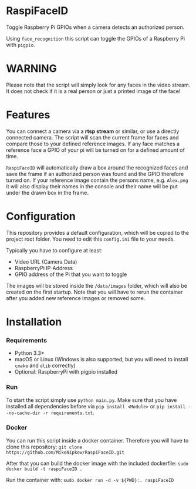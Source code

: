 # RaspiFaceID
Toggle Raspberry Pi GPIOs when a camera detects an authorized person.

Using ``face_recognition`` this script can toggle the GPIOs of a Raspberry Pi with ``pigpio``.

# WARNING
Please note that the script will simply look for any faces in the video stream. It does not check if it is a real person or just a printed image of the face!

# Features
You can connect a camera via a __rtsp stream__ or similar, or use a directly connected camera. The script will scan the current frame for faces and compare those to your defined reference images. If any face matches a reference face a GPIO of your pi will be turned on for a defined amount of time.

``RaspiFaceID`` will automatically draw a box around the recognized faces and save the frame if an authorized person was found and the GPIO therefore turned on. If your reference image contain the persons name, e.g. ``Alex.png`` it will also display their names in the console and their name will be put under the drawn box in the frame.

# Configuration
This repository provides a default configuration, which will be copied to the project root folder. You need to edit this ``config.ini`` file to your needs.

Typically you have to configure at least:
- Video URL (Camera Data)
- RaspberryPi IP-Address
- GPIO address of the Pi that you want to toggle

The images will be stored inside the ``/data/images`` folder, which will also be created on the first startup. Note that you will have to rerun the container after you added new reference images or removed some.

# Installation
### Requirements
- Python 3.3+
- macOS or Linux (Windows is also supported, but you will need to install ``cmake`` and ``dlib`` correctly)
- Optional: RaspberryPi with pigpio installed

### Run
To start the script simply use ``python main.py``. Make sure that you have installed all dependencies before via ``pip install <Module>`` or ``pip install --no-cache-dir -r requirements.txt``.

### Docker
You can run this script inside a docker container. Therefore you will have to clone this repository:
 ```git clone https://github.com/MikeNipkow/RaspiFaceID.git```

After that you can build the docker image with the included dockerfile:
 ```sudo docker build -t raspiFaceID .```

Run the container with:
 ```sudo docker run -d -v ${PWD}:. raspiFaceID```
